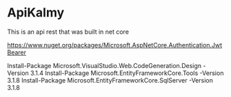 # ApiKalmy
This is an api rest that was built in net core

https://www.nuget.org/packages/Microsoft.AspNetCore.Authentication.JwtBearer


Install-Package Microsoft.VisualStudio.Web.CodeGeneration.Design -Version 3.1.4
Install-Package Microsoft.EntityFrameworkCore.Tools -Version 3.1.8
Install-Package Microsoft.EntityFrameworkCore.SqlServer -Version 3.1.8